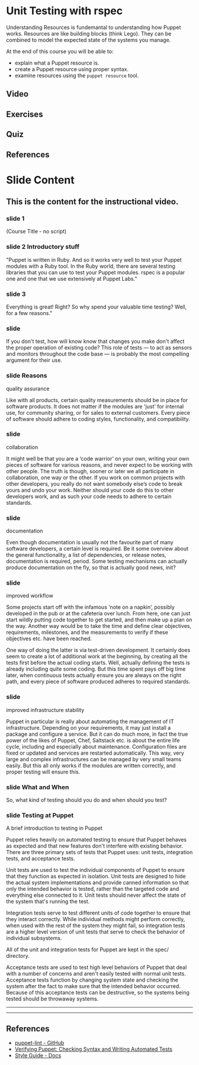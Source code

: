 # Unit Testing with rspec

Understanding Resources is fundemantal to understanding how Puppet works. Resources are like building blocks (think Lego). They can be combined to model the expected state of the systems you manage.  

At the end of this course you will be able to:

* explain what a Puppet resource is.
* create a Puppet resource using proper syntax.
* examine resources using the `puppet resource` tool.

## Video

## Exercises

## Quiz

## References

# Slide Content
## This is the content for the instructional video.

### slide 1
(Course Title - no script) 

### slide 2 Introductory stuff
"Puppet is written in Ruby. And so it works very well to test your Puppet modules with a Ruby tool. In the Ruby world, there are several testing libraries that you can use to test your Puppet modules. rspec is a popular one and one that we use extensively at Puppet Labs."  


### slide 3
Everything is great! Right? So why spend your valuable time testing? Well, for a few reasons."

### slide 
If you don't test, how will know know that changes you make don't affect the proper operation of existing code? This role of tests — to act as sensors and monitors throughout the code base — is probably the most compelling argument for their use.


### slide Reasons
quality assurance

Like with all products, certain quality measurements should be in place for software products.  It does not matter if the modules are 'just' for internal use, for community sharing,  or for sales to external customers.  Every piece of software should adhere to coding styles, functionality, and compatibility.

### slide 
collaboration

It might well be that you are a ‘code warrior’ on your own, writing your own pieces of software for various reasons, and never expect to be working with other people. The truth is though, sooner or later we all participate in collaboration, one way or the other.  If you work on common projects with other developers,  you really do not want somebody else’s code to break yours and undo your work. Neither should your code do this to other developers work, and as such your code needs to adhere to certain standards.


### slide 

documentation

Even though documentation is usually not the favourite part of many software developers, a certain level is required.  Be it some overview about the general functionality, a list of dependencies,  or release notes, documentation is required, period.  Some testing mechanisms can actually produce documentation on the fly, so that is actually good news, init?


### slide 

improved workflow

Some projects start off with the infamous ‘note on a napkin’, possibly developed in the pub or at the cafeteria over lunch.  From here, one can just start wildly putting code together to get started, and then make up a plan on the way. Another way would be to take the time and define clear objectives, requirements, milestones,  and the measurements to verify if these objectives etc. have been reached.
 
One way of  doing the latter is via test-driven development.  It certainly does seem to create a lot of additional work at the beginning, by creating all the tests first before the actual coding starts. Well, actually defining the tests is already including quite some   coding. But this time spent pays off big time later, when continuous tests actually ensure you are always on the right path, and every piece of software produced adheres to required standards.


### slide 

improved infrastructure stability

Puppet in particular is really about automating the management of  IT infrastructure. Depending on your requirements, it may just install a package and configure a service. But it can do much more, in fact the true power of the likes of Puppet, Chef, Saltstack etc. is about the entire life cycle, including and especially about maintenance. Configuration files are fixed or updated and services are restarted automatically.  This way, very large and complex infrastructures can be managed by very small teams easily.  But this all only works if the modules are written correctly, and proper testing will ensure this.


### slide What and When
So, what kind of testing should you do and when should you test?


### slide Testing at Puppet
A brief introduction to testing in Puppet

Puppet relies heavily on automated testing to ensure that Puppet behaves as expected and that new features don't interfere with existing behavior. There are three primary sets of tests that Puppet uses: unit tests, integration tests, and acceptance tests.

Unit tests are used to test the individual components of Puppet to ensure that they function as expected in isolation. Unit tests are designed to hide the actual system implementations and provide canned information so that only the intended behavior is tested, rather than the targeted code and everything else connected to it. Unit tests should never affect the state of the system that's running the test.

Integration tests serve to test different units of code together to ensure that they interact correctly. While individual methods might perform correctly, when used with the rest of the system they might fail, so integration tests are a higher level version of unit tests that serve to check the behavior of individual subsystems.

All of the unit and integration tests for Puppet are kept in the spec/ directory.

Acceptance tests are used to test high level behaviors of Puppet that deal with a number of concerns and aren't easily tested with normal unit tests. Acceptance tests function by changing system state and checking the system after the fact to make sure that the intended behavior occurred. Because of this acceptance tests can be destructive, so the systems being tested should be throwaway systems.




------
------

## References
* [puppet-lint - GitHub](https://github.com/rodjek/puppet-lint)
* [Verifying Puppet: Checking Syntax and Writing Automated Tests](http://puppetlabs.com/blog/verifying-puppet-checking-syntax-and-writing-automated-tests)
* [Style Guide - Docs](http://docs.puppetlabs.com/guides/style_guide.html)
